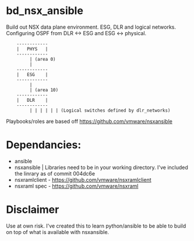 # bd_nsx_ansible

Build out NSX data plane environment. ESG, DLR and logical networks. Configuring OSPF from DLR <-> ESG and ESG <-> physical.

		------------
		|   PHYS   |
		------------
		     | (area 0)
		     |
		------------
		|   ESG    |
		------------
		     |
		     | (area 10)
		------------
		|   DLR    |
		------------
             | | | | | | (Logical switches defined by dlr_networks)


Playbooks/roles are based off https://github.com/vmware/nsxansible

# Dependancies:
- ansible
- nsxansible | Libraries need to be in your working directory. I've included the linrary as of commit 004dc6e 
- nsxramlclient - https://github.com/vmware/nsxramlclient
- nsxraml spec - https://github.com/vmware/nsxraml


# Disclaimer 
Use at own risk. I've created this to learn python/ansible to be able to build on top of what is available with nsxansible.

